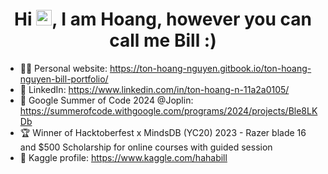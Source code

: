 <h1 align="center">Hi <img src="https://emojis.slackmojis.com/emojis/images/1536351075/4594/blob-wave.gif" width="25"/>, I am Hoang, however you can call me Bill :) </h1>

- 👨‍💻 Personal website: https://ton-hoang-nguyen.gitbook.io/ton-hoang-nguyen-bill-portfolio/
- 📎 LinkedIn: https://www.linkedin.com/in/ton-hoang-n-11a2a0105/
- 📒 Google Summer of Code 2024 @Joplin: https://summerofcode.withgoogle.com/programs/2024/projects/Ble8LKDb
- 🏆 Winner of Hacktoberfest x MindsDB (YC20) 2023 - Razer blade 16 and $500 Scholarship for online courses with guided session
- 🤖 Kaggle profile: https://www.kaggle.com/hahabill

<!---
HahaBill/HahaBill is a ✨ special ✨ repository because its `README.md` (this file) appears on your GitHub profile.
You can click the Preview link to take a look at your changes.
--->
<!---
<table>
  <tr>
    <td valign="top"><img align="center" src="https://github-readme-stats.vercel.app/api?username=hahabill&show_icons=true&locale=en" alt="hahabill" /></td>
    <td valign="top"><img align="center" src="https://github-readme-streak-stats.herokuapp.com/?user=hahabill&" alt="hahabill" /></td>
  </tr>
</table>
--->
